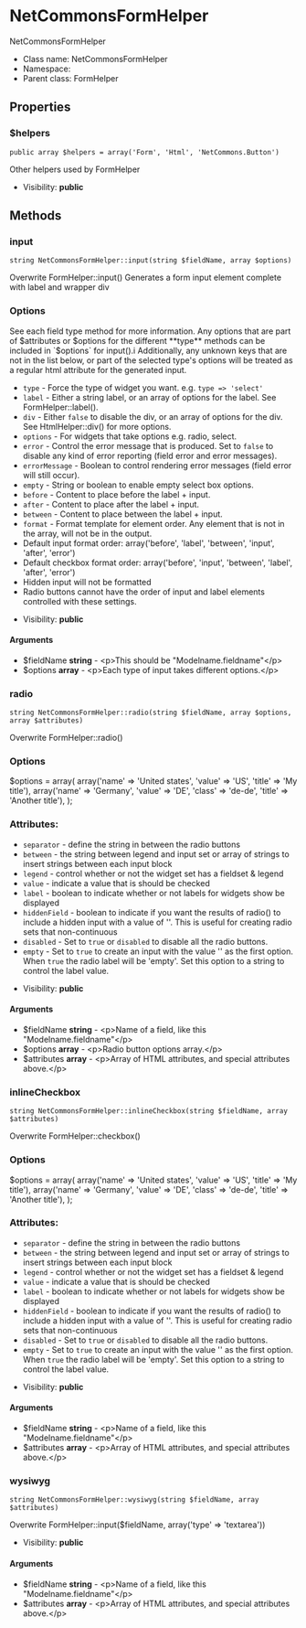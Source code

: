NetCommonsFormHelper
===============

NetCommonsFormHelper




* Class name: NetCommonsFormHelper
* Namespace: 
* Parent class: FormHelper





Properties
----------


### $helpers

    public array $helpers = array('Form', 'Html', 'NetCommons.Button')

Other helpers used by FormHelper



* Visibility: **public**


Methods
-------


### input

    string NetCommonsFormHelper::input(string $fieldName, array $options)

Overwrite FormHelper::input()
Generates a form input element complete with label and wrapper div

### Options

See each field type method for more information. Any options that are part of
$attributes or $options for the different **type** methods can be included in `$options` for input().i
Additionally, any unknown keys that are not in the list below, or part of the selected type's options
will be treated as a regular html attribute for the generated input.

- `type` - Force the type of widget you want. e.g. `type => 'select'`
- `label` - Either a string label, or an array of options for the label. See FormHelper::label().
- `div` - Either `false` to disable the div, or an array of options for the div.
See HtmlHelper::div() for more options.
- `options` - For widgets that take options e.g. radio, select.
- `error` - Control the error message that is produced. Set to `false` to disable any kind of error reporting (field
   error and error messages).
- `errorMessage` - Boolean to control rendering error messages (field error will still occur).
- `empty` - String or boolean to enable empty select box options.
- `before` - Content to place before the label + input.
- `after` - Content to place after the label + input.
- `between` - Content to place between the label + input.
- `format` - Format template for element order. Any element that is not in the array, will not be in the output.
- Default input format order: array('before', 'label', 'between', 'input', 'after', 'error')
- Default checkbox format order: array('before', 'input', 'between', 'label', 'after', 'error')
- Hidden input will not be formatted
- Radio buttons cannot have the order of input and label elements controlled with these settings.

* Visibility: **public**


#### Arguments
* $fieldName **string** - &lt;p&gt;This should be &quot;Modelname.fieldname&quot;&lt;/p&gt;
* $options **array** - &lt;p&gt;Each type of input takes different options.&lt;/p&gt;



### radio

    string NetCommonsFormHelper::radio(string $fieldName, array $options, array $attributes)

Overwrite FormHelper::radio()

### Options

$options = array(
 array('name' => 'United states', 'value' => 'US', 'title' => 'My title'),
 array('name' => 'Germany', 'value' => 'DE', 'class' => 'de-de', 'title' => 'Another title'),
);

### Attributes:

- `separator` - define the string in between the radio buttons
- `between` - the string between legend and input set or array of strings to insert
   strings between each input block
- `legend` - control whether or not the widget set has a fieldset & legend
- `value` - indicate a value that is should be checked
- `label` - boolean to indicate whether or not labels for widgets show be displayed
- `hiddenField` - boolean to indicate if you want the results of radio() to include
   a hidden input with a value of ''. This is useful for creating radio sets that non-continuous
- `disabled` - Set to `true` or `disabled` to disable all the radio buttons.
- `empty` - Set to `true` to create an input with the value '' as the first option. When `true`
  the radio label will be 'empty'. Set this option to a string to control the label value.

* Visibility: **public**


#### Arguments
* $fieldName **string** - &lt;p&gt;Name of a field, like this &quot;Modelname.fieldname&quot;&lt;/p&gt;
* $options **array** - &lt;p&gt;Radio button options array.&lt;/p&gt;
* $attributes **array** - &lt;p&gt;Array of HTML attributes, and special attributes above.&lt;/p&gt;



### inlineCheckbox

    string NetCommonsFormHelper::inlineCheckbox(string $fieldName, array $attributes)

Overwrite FormHelper::checkbox()

### Options

$options = array(
 array('name' => 'United states', 'value' => 'US', 'title' => 'My title'),
 array('name' => 'Germany', 'value' => 'DE', 'class' => 'de-de', 'title' => 'Another title'),
);

### Attributes:

- `separator` - define the string in between the radio buttons
- `between` - the string between legend and input set or array of strings to insert
   strings between each input block
- `legend` - control whether or not the widget set has a fieldset & legend
- `value` - indicate a value that is should be checked
- `label` - boolean to indicate whether or not labels for widgets show be displayed
- `hiddenField` - boolean to indicate if you want the results of radio() to include
   a hidden input with a value of ''. This is useful for creating radio sets that non-continuous
- `disabled` - Set to `true` or `disabled` to disable all the radio buttons.
- `empty` - Set to `true` to create an input with the value '' as the first option. When `true`
  the radio label will be 'empty'. Set this option to a string to control the label value.

* Visibility: **public**


#### Arguments
* $fieldName **string** - &lt;p&gt;Name of a field, like this &quot;Modelname.fieldname&quot;&lt;/p&gt;
* $attributes **array** - &lt;p&gt;Array of HTML attributes, and special attributes above.&lt;/p&gt;



### wysiwyg

    string NetCommonsFormHelper::wysiwyg(string $fieldName, array $attributes)

Overwrite FormHelper::input($fieldName, array('type' => 'textarea'))



* Visibility: **public**


#### Arguments
* $fieldName **string** - &lt;p&gt;Name of a field, like this &quot;Modelname.fieldname&quot;&lt;/p&gt;
* $attributes **array** - &lt;p&gt;Array of HTML attributes, and special attributes above.&lt;/p&gt;


